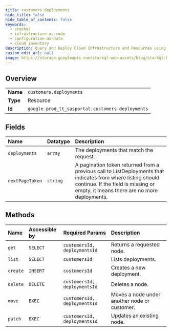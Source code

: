 ```yaml
---
title: customers.deployments
hide_title: false
hide_table_of_contents: false
keywords:
  - stackql
  - infrastructure-as-code
  - configuration-as-data
  - cloud inventory
description: Query and Deploy Cloud Infrastructure and Resources using SQL
custom_edit_url: null
image: https://storage.googleapis.com/stackql-web-assets/blog/stackql-blog-post-featured-image.png
---
```

  
    

## Overview
<table><tbody>
<tr><td><b>Name</b></td><td><code>customers.deployments</code></td></tr>
<tr><td><b>Type</b></td><td>Resource</td></tr>
<tr><td><b>Id</b></td><td><code>google.prod_tt_sasportal.customers.deployments</code></td></tr>
</tbody></table>

## Fields
| Name | Datatype | Description |
|:-----|:---------|:------------|
| `deployments` | `array` | The deployments that match the request. |
| `nextPageToken` | `string` | A pagination token returned from a previous call to ListDeployments that indicates from where listing should continue. If the field is missing or empty, it means there are no more deployments. |
## Methods
| Name | Accessible by | Required Params | Description |
|:-----|:--------------|:----------------|:------------|
| `get` | `SELECT` | `customersId, deploymentsId` | Returns a requested node. |
| `list` | `SELECT` | `customersId` | Lists deployments. |
| `create` | `INSERT` | `customersId` | Creates a new deployment. |
| `delete` | `DELETE` | `customersId, deploymentsId` | Deletes a node. |
| `move` | `EXEC` | `customersId, deploymentsId` | Moves a node under another node or customer. |
| `patch` | `EXEC` | `customersId, deploymentsId` | Updates an existing node. |
